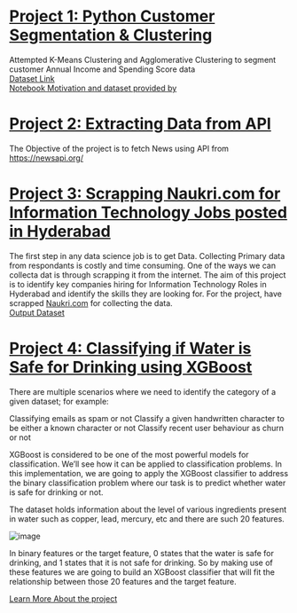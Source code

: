 # [Project 1: Python Customer Segmentation & Clustering](https://github.com/manish-tripathi/Projects/blob/main/Python%20Customer%20Segmentation%20%26%20Clustering.ipynb)
Attempted K-Means Clustering and Agglomerative Clustering to segment customer Annual Income and Spending Score data\
[Dataset Link](https://raw.githubusercontent.com/Gaelim/Mall-Customer-Segmentation/main/Mall_Customers.csv)\
[Notebook Motivation and dataset provided by](https://www.youtube.com/watch?v=iwUli5gIcU0)


# [Project 2: Extracting Data from API](https://github.com/manish-tripathi/Projects/blob/main/NewsApi_Manish_Tripathi.ipynb)
The Objective of the project is to fetch News using API from https://newsapi.org/

# [Project 3: Scrapping Naukri.com for Information Technology Jobs posted in Hyderabad](https://github.com/manish-tripathi/Projects/blob/main/Hyderabad_Manish_Tripathi.ipynb)
The first step in any data science job is to get Data. Collecting Primary data from respondants is costly and time consuming. One of the ways we can collecta dat is through scrapping it from the internet. The aim of this project is to identify key companies hiring for Information Technology Roles in Hyderabad and identify the skills they are looking for. For the project, have scrapped [Naukri.com](https://www.naukri.com/information-technology-jobs-in-hyderabad-secunderabad) for collecting the data.\
[Output Dataset](https://github.com/manish-tripathi/Projects/blob/main/Hyderabad_Information_Technology_Jobs.csv)

# [Project 4: Classifying if Water is Safe for Drinking using XGBoost](https://github.com/manish-tripathi/Projects/blob/main/classifying-unbalanced-dataset-using-xgboost.ipynb)
There are multiple scenarios where we need to identify the category of a given dataset; for example:

Classifying emails as spam or not
Classify a given handwritten character to be either a known character or not
Classify recent user behaviour as churn or not

XGBoost is considered to be one of the most powerful models for classification. We’ll see how it can be applied to classification problems. In this implementation, we are going to apply the XGBoost classifier to address the binary classification problem where our task is to predict whether water is safe for drinking or not.

The dataset holds information about the level of various ingredients present in water such as copper, lead, mercury, etc and there are such 20 features.

![image](https://user-images.githubusercontent.com/8171780/163837783-7049b2e4-0152-4708-8e68-8558f20372cd.png)

In binary features or the target feature, 0 states that the water is safe for drinking, and 1 states that it is not safe for drinking. So by making use of these features we are going to build an XGBoost classifier that will fit the relationship between those 20 features and the target feature.

[Learn More About the project](https://machinehack.com/bootcamp/bootcampcourse/623c3b39473fe2338d71edad)
